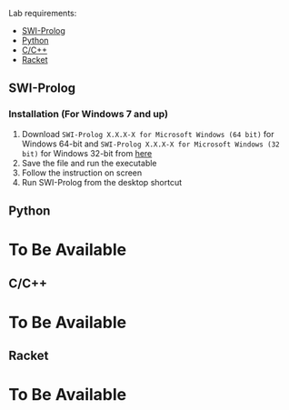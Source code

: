 Lab requirements:
* [SWI-Prolog](#swi-prolog)
* [Python](#python)
* [C/C++](#cc)
* [Racket](#racket)

## SWI-Prolog

### Installation (For Windows 7 and up)

1. Download `SWI-Prolog X.X.X-X for Microsoft Windows (64 bit)` for Windows 64-bit and `SWI-Prolog X.X.X-X for Microsoft Windows (32 bit)` for Windows 32-bit from [here](https://www.swi-prolog.org/download/stable)
2. Save the file and run the executable
3. Follow the instruction on screen
4. Run SWI-Prolog from the desktop shortcut

## Python

# To Be Available

## C/C++

# To Be Available

## Racket

# To Be Available